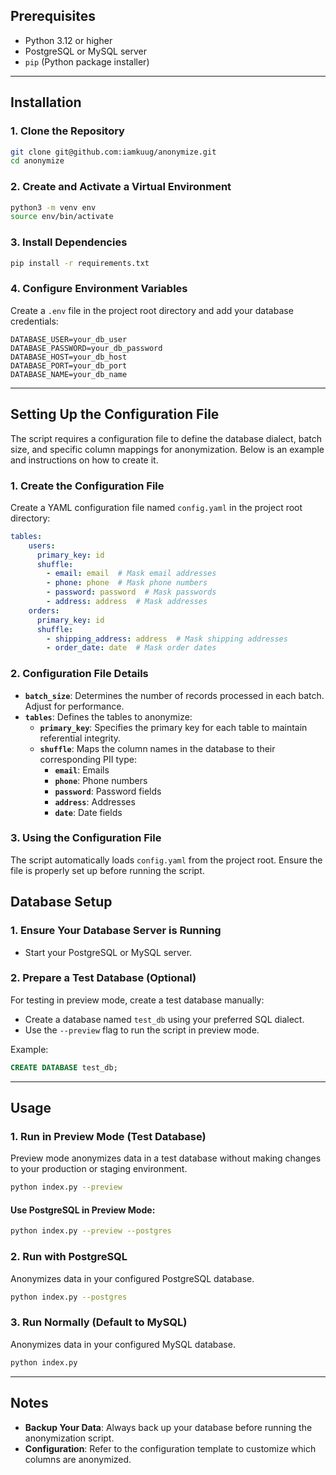## Prerequisites

- Python 3.12 or higher
- PostgreSQL or MySQL server
- `pip` (Python package installer)

---

## Installation

### 1. Clone the Repository

```sh
git clone git@github.com:iamkuug/anonymize.git
cd anonymize
```

### 2. Create and Activate a Virtual Environment

```sh
python3 -m venv env
source env/bin/activate
```

### 3. Install Dependencies

```sh
pip install -r requirements.txt
```

### 4. Configure Environment Variables

Create a `.env` file in the project root directory and add your database credentials:

```env
DATABASE_USER=your_db_user
DATABASE_PASSWORD=your_db_password
DATABASE_HOST=your_db_host
DATABASE_PORT=your_db_port
DATABASE_NAME=your_db_name
```

---

## Setting Up the Configuration File

The script requires a configuration file to define the database dialect, batch size, and specific column mappings for anonymization. Below is an example and instructions on how to create it.

### 1. Create the Configuration File

Create a YAML configuration file named `config.yaml` in the project root directory:

```yaml
tables:
    users:
      primary_key: id
      shuffle:
        - email: email  # Mask email addresses
        - phone: phone  # Mask phone numbers
        - password: password  # Mask passwords
        - address: address  # Mask addresses
    orders:
      primary_key: id
      shuffle:
        - shipping_address: address  # Mask shipping addresses
        - order_date: date  # Mask order dates
```

### 2. Configuration File Details

- **`batch_size`**: Determines the number of records processed in each batch. Adjust for performance.
- **`tables`**: Defines the tables to anonymize:
  - **`primary_key`**: Specifies the primary key for each table to maintain referential integrity.
  - **`shuffle`**: Maps the column names in the database to their corresponding PII type:
    - **`email`**: Emails
    - **`phone`**: Phone numbers
    - **`password`**: Password fields
    - **`address`**: Addresses
    - **`date`**: Date fields

### 3. Using the Configuration File

The script automatically loads `config.yaml` from the project root. Ensure the file is properly set up before running the script.

## Database Setup

### 1. Ensure Your Database Server is Running

- Start your PostgreSQL or MySQL server.

### 2. Prepare a Test Database (Optional)

For testing in preview mode, create a test database manually:
- Create a database named `test_db` using your preferred SQL dialect.
- Use the `--preview` flag to run the script in preview mode.

Example:

```sql
CREATE DATABASE test_db;
```

---

## Usage

### 1. Run in Preview Mode (Test Database)

Preview mode anonymizes data in a test database without making changes to your production or staging environment.

```sh
python index.py --preview
```

#### Use PostgreSQL in Preview Mode:

```sh
python index.py --preview --postgres
```

### 2. Run with PostgreSQL

Anonymizes data in your configured PostgreSQL database.

```sh
python index.py --postgres
```

### 3. Run Normally (Default to MySQL)

Anonymizes data in your configured MySQL database.

```sh
python index.py
```

---

## Notes

- **Backup Your Data**: Always back up your database before running the anonymization script.
- **Configuration**: Refer to the configuration template to customize which columns are anonymized.
